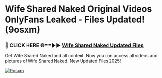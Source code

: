 # Wife Shared Naked Original Videos 0nlyFans Leaked - Files Updated! (9osxm)

<h3>🔴 CLICK HERE 🌐==►► <a href="https://tinyurl.com/yckcrads" rel="nofollow">Wife Shared Naked Updated Files</a></h3>

Get Wife Shared Naked and all content. Now you can access all videos and pictures of Wife Shared Naked. New Updated Files 2025!

[![9osxm](https://i.imgur.com/hpKpOFt.gif)](https://tinyurl.com/yckcrads)
